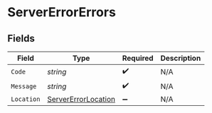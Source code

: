 # ServerErrorErrors


## Fields

| Field                                                             | Type                                                              | Required                                                          | Description                                                       |
| ----------------------------------------------------------------- | ----------------------------------------------------------------- | ----------------------------------------------------------------- | ----------------------------------------------------------------- |
| `Code`                                                            | *string*                                                          | :heavy_check_mark:                                                | N/A                                                               |
| `Message`                                                         | *string*                                                          | :heavy_check_mark:                                                | N/A                                                               |
| `Location`                                                        | [ServerErrorLocation](../../Models/Errors/ServerErrorLocation.md) | :heavy_minus_sign:                                                | N/A                                                               |